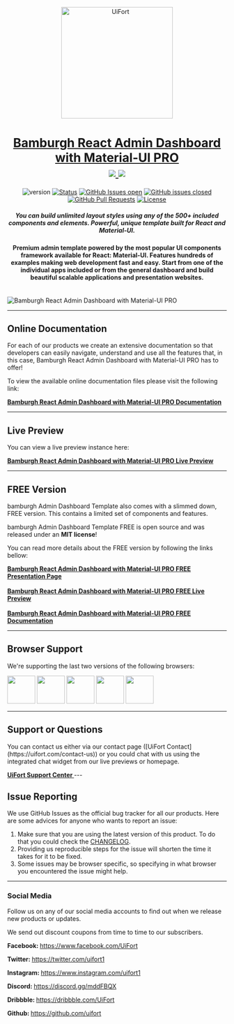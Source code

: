 <p align="center">
    <a href="https://uifort.com" title="UiFort.com">
        <img width=256px height=256px src="https://demo.uifort.com/github-static-assets/ui-fort-logo.png" alt="UiFort">
    </a>
</p>
<h1 align="center">
    <a href="https://material-ui.com/store/items/bamburgh-react-admin-dashboard-pro">Bamburgh React Admin Dashboard with Material-UI PRO</a>
    <br>
    <a href="https://twitter.com/intent/tweet?url=https://material-ui.com/store/items/bamburgh-react-admin-dashboard-pro&text=View any of the 5+ live previews we&#39;ve set up to learn why this dashboard template is the last one you&#39;ll ever need!">
        <img src="https://img.shields.io/twitter/url/http/shields.io.svg?style=social" />
    </a>
    <a href="https://twitter.com/uifort1">
        <img src="https://img.shields.io/twitter/follow/uifort1.svg?style=social&label=Follow" />
    </a>
</h1>
<div align="center">

  ![version](https://img.shields.io/badge/version-1.0.0-blue.svg)
  [![Status](https://img.shields.io/badge/status-active-success.svg)]()
  [![GitHub Issues open](https://img.shields.io/github/issues/uifort/bamburgh-react-admin-dashboard-pro.svg)](https://github.com/uifort/bamburgh-react-admin-dashboard-pro/issues)
  [![GitHub issues closed](https://img.shields.io/github/issues-closed-raw/uifort/bamburgh-react-admin-dashboard-pro.svg?maxAge=2592000)](https://github.com/uifort/bamburgh-react-admin-dashboard-pro/issues?q=is%3Aissue+is%3Aclosed)
  [![GitHub Pull Requests](https://img.shields.io/github/issues-pr/uifort/bamburgh-react-admin-dashboard-pro.svg)](https://github.com/uifort/bamburgh-react-admin-dashboard-pro/pulls)
  [![License](https://img.shields.io/badge/license-UiFort-blue.svg)](/LICENSE)

</div>

<h5 align="center">You can build unlimited layout styles using any of the 500+ included components and elements. Powerful, unique template built for React and Material-UI.</h5>

<h4 align="center">Premium admin template powered by the most popular UI components framework available for React: Material-UI. Features hundreds of examples making web development fast and easy. Start from one of the individual apps included or from the general dashboard and build beautiful scalable applications and presentation websites.</h4>

<br />

<img src="https://demo.uifort.com/github-static-assets/bamburgh-react-admin-dashboard-pro.jpg" alt="Bamburgh React Admin Dashboard with Material-UI PRO">

---

<h2>
    Online Documentation
</h2>

<p>For each of our products we create an extensive documentation so that developers can easily navigate, understand and use all the features that, in this case, Bamburgh React Admin Dashboard with Material-UI PRO has to offer!</p>
<p>To view the available online documentation files please visit the following link:</p>
<b>
    <a href="https://docs.uifort.com/bamburgh-react-admin-dashboard-pro-docs" title="Click to view the online documentation for Bamburgh React Admin Dashboard with Material-UI PRO">
        Bamburgh React Admin Dashboard with Material-UI PRO Documentation
    </a>
</b>

---

<h2>
    Live Preview
</h2>

<p>You can view a live preview instance here:</p>
<b>
    <a href="https://demo.uifort.com/bamburgh-react-admin-dashboard-pro-demo" title="Click to view the live preview for Bamburgh React Admin Dashboard with Material-UI PRO">
        Bamburgh React Admin Dashboard with Material-UI PRO Live Preview
    </a>
</b>

---

<h2>
    FREE Version
</h2>

<p>bamburgh Admin Dashboard Template also comes with a slimmed down, FREE version. This contains a limited set of components and features.</p>
<p>bamburgh Admin Dashboard Template FREE is open source and was released under an <b>MIT license</b>!</p>
<p>
    You can read more details about the FREE version by following the links bellow:
</p>
<b>
    <a href="https://material-ui.com/store/items/bamburgh-react-admin-dashboard-pro/bamburgh-react-admin-dashboard-free" title="Click to view Bamburgh React Admin Dashboard with Material-UI PRO Admin Dashboard Template FREE presentation page">
        Bamburgh React Admin Dashboard with Material-UI PRO FREE Presentation Page
    </a>
    <br><br>
    <a href="https://demo.uifort.com/bamburgh-react-admin-dashboard-free-demo" title="Click to view Bamburgh React Admin Dashboard with Material-UI PRO Admin Dashboard Template FREE live preview">
        Bamburgh React Admin Dashboard with Material-UI PRO FREE Live Preview
    </a>
    <br><br>
    <a href="https://docs.uifort.com/bamburgh-react-admin-dashboard-free-docs" title="Click to view Bamburgh React Admin Dashboard with Material-UI PRO Admin Dashboard Template FREE documentation">
        Bamburgh React Admin Dashboard with Material-UI PRO FREE Documentation
    </a>
</b>

---

<h2>
    Browser Support
</h2>
<p>
    We're supporting the last two versions of the following browsers:
</p>
<p>
<img src="https://demo.uifort.com/github-assets/browsers/chrome.png" width="64" height="64"> <img src="https://demo.uifort.com/github-assets/browsers/firefox.png" width="64" height="64"> <img src="https://demo.uifort.com/github-assets/browsers/edge.png" width="64" height="64"> <img src="https://demo.uifort.com/github-assets/browsers/safari.png" width="64" height="64"> <img src="https://demo.uifort.com/github-assets/browsers/opera.png" width="64" height="64">
</p>

---

<h2>
    Support or Questions
</h2>
<p>
    You can contact us either via our contact page ([UiFort Contact](https://uifort.com/contact-us)) or you could chat with us using the integrated chat widget from our live previews or homepage.
</p>
<b>
    <a href="https://uifort.com/support-center" title="Click to view the UiFort Support Center">
        UiFort Support Center
    </a>
</b>
---

<h2>
    Issue Reporting
</h2>

<p>We use GitHub Issues as the official bug tracker for all our products. Here are some advices for anyone who wants to report an issue:</p>

1. Make sure that you are using the latest version of this product. To do that you could check the [CHANGELOG](./CHANGELOG.md).
2. Providing us reproducible steps for the issue will shorten the time it takes for it to be fixed.
3. Some issues may be browser specific, so specifying in what browser you encountered the issue might help.

---

### Social Media

<p>Follow us on any of our social media accounts to find out when we release new products or updates.</p>
<p>We send out discount coupons from time to time to our subscribers.</p>
<p><b>Facebook: </b><a href="https://www.facebook.com/UiFort">https:&#x2F;&#x2F;www.facebook.com&#x2F;UiFort</a></p>
<p><b>Twitter: </b><a href="https://twitter.com/uifort1">https:&#x2F;&#x2F;twitter.com&#x2F;uifort1</a></p>
<p><b>Instagram: </b><a href="https://www.instagram.com/uifort1">https:&#x2F;&#x2F;www.instagram.com&#x2F;uifort1</a></p>
<p><b>Discord: </b><a href="https://discord.gg/mddFBQX">https:&#x2F;&#x2F;discord.gg&#x2F;mddFBQX</a></p>
<p><b>Dribbble: </b><a href="https://dribbble.com/UiFort">https:&#x2F;&#x2F;dribbble.com&#x2F;UiFort</a></p>
<p><b>Github: </b><a href="https://github.com/uifort">https:&#x2F;&#x2F;github.com&#x2F;uifort</a></p>

